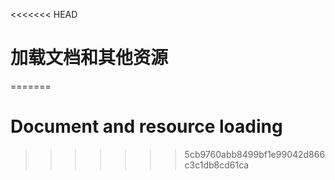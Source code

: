 <<<<<<< HEAD
# 加载文档和其他资源
=======

# Document and resource loading
>>>>>>> 5cb9760abb8499bf1e99042d866c3c1db8cd61ca

